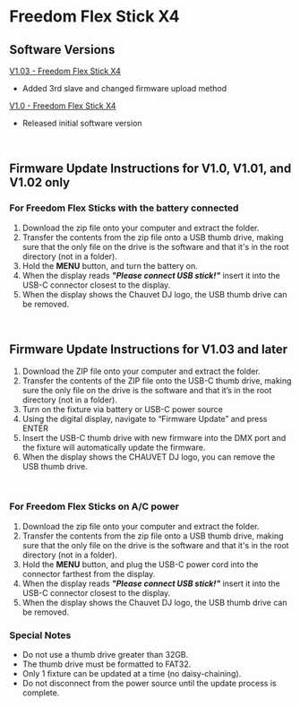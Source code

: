 # Freedom Flex Stick X4

## Software Versions

[V1.03 - Freedom Flex Stick X4](https://github.com/Chauvet-DJ/FREEDOMFLEXSTICKX4/blob/1156d4059134018623b327cb5b46691ea676e66b/Firmware/V1.03.zip)
- Added 3rd slave and changed firmware upload method

[V1.0 - Freedom Flex Stick X4](https://github.com/Chauvet-DJ/FREEDOMFLEXSTICKX4/blob/b7bbfd5e181b2707c9e82f3a3799c86493d94c71/Firmware/V1.0.zip)
- Released initial software version

&nbsp;

## Firmware Update Instructions for V1.0, V1.01, and V1.02 only

### For Freedom Flex Sticks with the battery connected
1. Download the zip file onto your computer and extract the folder.
2. Transfer the contents from the zip file onto a USB thumb drive, making sure that the only file on the drive is the software and that it's in the root directory (not in a folder).
3. Hold the **MENU** button, and turn the battery on.
4. When the display reads ***"Please connect USB stick!"*** insert it into the USB-C connector closest to the display.
5. When the display shows the Chauvet DJ logo, the USB thumb drive can be removed.

&nbsp;

## Firmware Update Instructions for V1.03 and later

1. Download the ZIP file onto your computer and extract the folder.
2. Transfer the contents of the ZIP file onto the USB-C thumb drive, making sure the only file on the drive is the software and that it’s in the root directory (not in a folder).
3. Turn on the fixture via battery or USB-C power source
4. Using the digital display, navigate to “Firmware Update” and press ENTER
5. Insert the USB-C thumb drive with new firmware into the DMX port and the fixture will automatically update the firmware.
6. When the display shows the CHAUVET DJ logo, you can remove the USB thumb drive.

&nbsp;

### For Freedom Flex Sticks on A/C power
1. Download the zip file onto your computer and extract the folder.
2. Transfer the contents from the zip file onto a USB thumb drive, making sure that the only file on the drive is the software and that it's in the root directory (not in a folder).
3. Hold the **MENU** button, and plug the USB-C power cord into the connector farthest from the display.
4. When the display reads ***"Please connect USB stick!"*** insert it into the USB-C connector closest to the display.
5. When the display shows the Chauvet DJ logo, the USB thumb drive can be removed.

### Special Notes
* Do not use a thumb drive greater than 32GB.
* The thumb drive must be formatted to FAT32.
* Only 1 fixture can be updated at a time (no daisy-chaining).
* Do not disconnect from the power source until the update process is complete.
